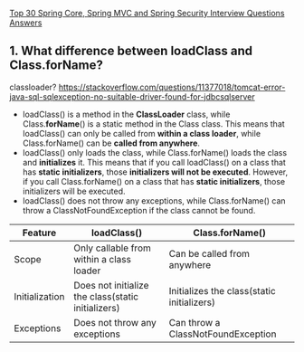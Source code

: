 [Top 30 Spring Core, Spring MVC and Spring Security Interview Questions Answers](https://www.java67.com/2012/08/spring-interview-questions-answers.html)

## 1. What difference between loadClass and Class.forName?

classloader?
https://stackoverflow.com/questions/11377018/tomcat-error-java-sql-sqlexception-no-suitable-driver-found-for-jdbcsqlserver

- loadClass() is a method in the **ClassLoader** class, while Class.**forName**() is a static method in the Class class. This means that loadClass() can only be called from **within a class loader**, while Class.forName() can be **called from anywhere**.
- loadClass() only loads the class, while Class.forName() loads the class and **initializes** it. This means that if you call loadClass() on a class that has **static initializers**, those **initializers will not be executed**. However, if you call Class.forName() on a class that has **static initializers**, those initializers will be executed.
- loadClass() does not throw any exceptions, while Class.forName() can throw a ClassNotFoundException if the class cannot be found.

| Feature |	loadClass() | Class.forName() |
| --- | --- | --- |
| Scope |	Only callable from within a class loader | Can be called from anywhere |
| Initialization | Does not initialize the class(static initializers) | Initializes the class(static initializers) |
| Exceptions | Does not throw any exceptions | Can throw a ClassNotFoundException |
